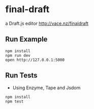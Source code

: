 # final-draft
a Draft.js editor http://vace.nz/finaldraft

## Run Example

```
npm install
npm run dev
open http://127.0.0.1:5000
```

## Run Tests

* Using Enzyme, Tape and Jsdom

```
npm install
npm test
```
